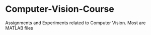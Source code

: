 # Computer-Vision-Course

Assignments and Experiments related to Computer Vision. Most are MATLAB files
